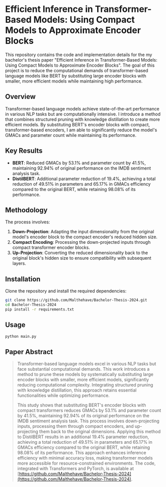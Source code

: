 # Efficient Inference in Transformer-Based Models: Using Compact Models to Approximate Encoder Blocks

This repository contains the code and implementation details for the my bachelor's thesis paper "Efficient Inference in Transformer-Based Models: Using Compact Models to Approximate Encoder Blocks". The goal of this project is to reduce the computational demands of transformer-based language models like BERT by substituting large encoder blocks with smaller, more efficient models while maintaining high performance.

## Overview

Transformer-based language models achieve state-of-the-art performance in various NLP tasks but are computationally intensive. I introduce a method that combines structured pruning with knowledge distillation to create more efficient models. By substituting BERT's encoder blocks with compact, transformer-based encoders, I am able to significantly reduce the model's GMACs and parameter count while maintaining its performance.

## Key Results

- **BERT**: Reduced GMACs by 53.1% and parameter count by 41.5%, maintaining 92.94% of original performance on the IMDB sentiment analysis task.
- **DistilBERT**: Additional parameter reduction of 19.4%, achieving a total reduction of 49.51% in parameters and 65.17% in GMACs efficiency compared to the original BERT, while retaining 98.08% of its performance.

## Methodology

The process involves:
1. **Down-Projection**: Adapting the input dimensionality from the original model's encoder block to the compact encoder's reduced hidden size.
2. **Compact Encoding**: Processing the down-projected inputs through compact transformer encoder blocks.
3. **Up-Projection**: Converting the reduced dimensionality back to the original block's hidden size to ensure compatibility with subsequent layers.

## Installation

Clone the repository and install the required dependencies:

```bash
git clone https://github.com/Malthehave/Bachelor-Thesis-2024.git
cd Bachelor-Thesis-2024
pip install -r requirements.txt
```

## Usage
```bash
python main.py
```

## Paper Abstract
> Transformer-based language models excel in various NLP tasks but face substantial computational demands. This work introduces a method to prune these models by systematically substituting large encoder blocks with smaller, more efficient models, significantly reducing computational complexity. Integrating structured pruning with knowledge distillation, this approach retains essential functionalities while optimizing performance.
> 
> This study shows that substituting BERT's encoder blocks with compact transformers reduces GMACs by 53.1% and parameter count by 41.5%, maintaining 92.94% of its original performance on the IMDB sentiment analysis task. This process involves down-projecting inputs, processing them through compact encoders, and up-projecting them back to the original dimensions. Applying this method to DistilBERT results in an additional 19.4% parameter reduction, achieving a total reduction of 49.51% in parameters and 65.17% in GMACs efficiency compared to the original BERT, while retaining 98.08% of its performance. This approach enhances inference efficiency with minimal accuracy loss, making transformer models more accessible for resource-constrained environments. The code, integrated with Transformers and PyTorch, is available at [https://github.com/Malthehave/Bachelor-Thesis-2024](https://github.com/Malthehave/Bachelor-Thesis-2024).






